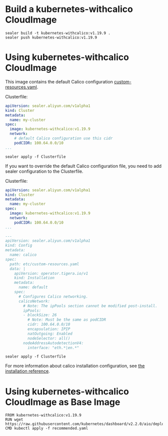 # Build a kubernetes-withcalico CloudImage

```shell script
sealer build -t kubernetes-withcalico:v1.19.9 .
sealer push kubernetes-withcalico:v1.19.9
```

# Using kubernetes-withcalico CloudImage  

This image contains the default Calico configuration [custom-resources.yaml](latest/etc/custom-resources.yaml). 

Clusterfile:

```yaml
apiVersion: sealer.aliyun.com/v1alpha1
kind: Cluster
metadata:
  name: my-cluster
spec:
  image: kubernetes-withcalico:v1.19.9
  network:
    # default Calico configuration use this cidr
    podCIDR: 100.64.0.0/10 
...

```

```shell script
sealer apply -f Clusterfile
```

If you want to override the default Calico configuration file, you need to add sealer configuration to the Clusterfile. 

Clusterfile:

```yaml
apiVersion: sealer.aliyun.com/v1alpha1
kind: Cluster
metadata:
  name: my-cluster
spec:
  image: kubernetes-withcalico:v1.19.9
  network:
    podCIDR: 100.64.0.0/10    
...

---
apiVersion: sealer.aliyun.com/v1alpha1
kind: Config
metadata:
  name: calico
spec:
  path: etc/custom-resources.yaml
  data: |
    apiVersion: operator.tigera.io/v1
    kind: Installation
    metadata:
      name: default
    spec:
      # Configures Calico networking.
      calicoNetwork:
        # Note: The ipPools section cannot be modified post-install.
        ipPools:
        - blockSize: 26
          # Note: Must be the same as podCIDR
          cidr: 100.64.0.0/10
          encapsulation: IPIP
          natOutgoing: Enabled
          nodeSelector: all()
        nodeAddressAutodetectionV4:
          interface: "eth.*|en.*"
```

```shell script
sealer apply -f Clusterfile
```

For more information about calico installation configuration, see [the installation reference](https://docs.projectcalico.org/reference/installation/api#operator.tigera.io/v1.Installation).

# Using kubernetes-withcalico CloudImage as Base Image

```shell script
FROM kubernetes-withcalico:v1.19.9
RUN wget https://raw.githubusercontent.com/kubernetes/dashboard/v2.2.0/aio/deploy/recommended.yaml
CMD kubectl apply -f recommended.yaml
```

